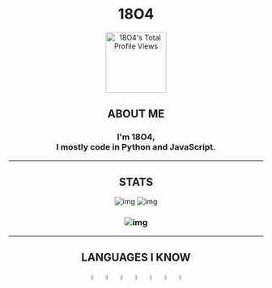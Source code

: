 <div align="center"> 
  <h1>18O4</h1>
<a target="_blank" href="https://github.com/18o4"><img src="https://komarev.com/ghpvc/?username=18o4&color=blue" alt="18O4's Total Profile Views" width="120" /></a>
	  
<h2>ABOUT ME</h2>
  
### I'm 18O4, <br>I mostly code in Python and JavaScript.
---

<h2>STATS</h2>
  
![img](https://github-readme-stats.vercel.app/api/wakatime?username=18O4&hide_border=true&border_radius=12&text_color=009CFF&title_color=ff7700&bg_color=141414&icon_color=FFDF00&show_icons=true&custom_title=Weekly%20Coding%20Stats)
![img](https://github-readme-stats.vercel.app/api?username=18o4&icon_color=FFDF00&hide_border=true&border_radius=12&bg_color=141414&title_color=ff7700&text_color=009CFF&show_icons=true) <br>
### ![img](https://github-readme-stats.vercel.app/api/top-langs/?username=18o4&layout=compact&hide_border=true&border_radius=12&bg_color=141414&title_color=ff7700&text_color=009CFF)
---

<h2> LANGUAGES I KNOW </h2>

<p>
	 <code><img width="5%" src="https://raw.githubusercontent.com/yurijserrano/Github-Profile-Readme-Logos/f994c418a134b58c4aec11152f6a4a33fa89da26/programming%20languages/javascript.svg"></code>
	 <code><img width="5%" src="https://raw.githubusercontent.com/yurijserrano/Github-Profile-Readme-Logos/f994c418a134b58c4aec11152f6a4a33fa89da26/others/html.svg"></code>
	 <code><img width="5%" src="https://raw.githubusercontent.com/yurijserrano/Github-Profile-Readme-Logos/f994c418a134b58c4aec11152f6a4a33fa89da26/others/css.svg"></code>
	 <code><img width="5%" src="https://raw.githubusercontent.com/yurijserrano/Github-Profile-Readme-Logos/f994c418a134b58c4aec11152f6a4a33fa89da26/programming%20languages/java.svg"></code>
	 <code><img width="5%" src="https://raw.githubusercontent.com/yurijserrano/Github-Profile-Readme-Logos/f994c418a134b58c4aec11152f6a4a33fa89da26/programming%20languages/c%2B%2B.svg"></code>
	 <code><img width="5%" src="https://raw.githubusercontent.com/yurijserrano/Github-Profile-Readme-Logos/master/programming%20languages/c%23.svg"></code>
	 <code><img width="5%" src="https://raw.githubusercontent.com/yurijserrano/Github-Profile-Readme-Logos/f994c418a134b58c4aec11152f6a4a33fa89da26/programming%20languages/python.svg"></code>
</p>
